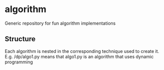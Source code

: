 # algorithm
Generic repository for fun algorithm implementations

## Structure
Each algorithm is nested in the corresponding technique used to create it. E.g. /dp/algo1.py means that algo1.py is an algorithm that uses dynamic programming